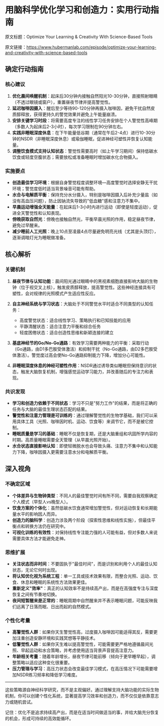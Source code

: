 # 用脑科学优化学习和创造力：实用行动指南

原文标题：Optimize Your Learning & Creativity With Science-Based Tools

原文链接：https://www.hubermanlab.com/episode/optimize-your-learning-and-creativity-with-science-based-tools

## 确定行动指南

### 核心建议
1. **优化晨间唤醒机制**：起床后30分钟内接触自然阳光10-30分钟，直接照射眼睛（不透过眼镜或窗户），重置昼夜节律并提高警觉性。
2. **延迟咖啡因摄入**：醒后至少等待90-120分钟再摄入咖啡因，避免干扰自然皮质醇释放，获得更持久的警觉效果并避免上午能量崩溃。
3. **安排关键学习时段**：将需要高度专注的线性学习任务安排在个人警觉性高峰期（多数人为起床后2-3小时），每次学习限制在90分钟左右。
4. **实践非睡眠深度休息**：在下午能量低谷期（通常在午后2-4点）进行10-30分钟的NSDR（非睡眠深度休息）或瑜伽睡眠，促进神经可塑性并恢复认知能量。
5. **调整饮食模式支持认知状态**：警觉性需要高时（如上午学习期间）保持低碳水饮食或轻度空腹状态；需要放松或准备睡眠时增加碳水化合物摄入。

### 实施要点
- **创造最佳学习环境**：根据自身警觉程度调整环境—高度警觉时选择安静无干扰环境；警觉度低时适当背景噪音可能有帮助。
- **水合与电解质平衡**：保持充分水分摄入，特别是咖啡因摄入后补充少量盐（如没有高血压问题），防止因钠流失导致的"低血糖"感和注意力不集中。
- **早晨运动增强全天能量**：在起床后1-3小时内进行运动（即使是轻度运动），促进全天警觉性和认知表现。
- **傍晚获取自然光**：傍晚也接触自然光，平衡早晨光照的作用，稳定昼夜节律，避免过早醒来。
- **减少睡前人工光照**：晚上10点至凌晨4点尽量避免明亮光线（尤其是头顶灯），逐渐调暗灯光为睡眠做准备。

## 核心解析

### 关键机制
1. **昼夜节律与认知功能**：晨间阳光通过眼睛中的黑视素细胞直接影响大脑的生物钟（位于视交叉上核），触发皮质醇释放，提高警觉性。这些神经连接具有可塑性，会对规律的光照模式产生适应性反应。

2. **自主神经系统与学习状态**：大脑处于不同警觉水平时适合不同类型的认知任务：
   - 高度警觉状态：适合线性学习、策略执行和已知技能的应用
   - 平静清醒状态：适合注意力平衡和综合任务
   - 轻度困倦状态：适合创造性思维和新颖连接的建立

3. **基底神经节的Go/No-Go通路**：有效学习需要两种能力的平衡：采取行动（Go通路，由D1多巴胺受体激活）和抑制干扰（No-Go通路，由D2多巴胺受体激活）。警觉度过高会使No-Go通路抑制能力下降，增加分心可能性。

4. **非睡眠深度休息的神经可塑性作用**：NSDR通过诱导类似睡眠但保持意识的状态，触发大脑恢复机制，增强感觉运动学习能力，并改善随后的专注力和表现。

### 共识发现
- **学习和创造力依赖于不同状态**：学习不只是"努力工作"的结果，而是将正确的任务与大脑的最佳生理状态匹配的结果。
- **警觉性和注意力管理是可训练的**：通过理解警觉性的生物学基础，我们可以采用具体工具（光照、咖啡因时机、运动、饮食等）来调节它，而不是被它控制。
- **睡眠质量是学习的基础**：睡眠不仅是恢复期，还是大脑重组和巩固所学内容的时期。高质量睡眠需要全天管理（从早晨光照开始）。
- **水合状态直接影响认知**：即使轻微脱水也会导致头痛、注意力不集中和认知能力下降，咖啡因摄入更需要注意水分和电解质平衡。

## 深入视角

### 不确定区域
- **个体差异与生物钟类型**：不同人的最佳警觉时间有所不同，需要自我观察确定个人模式（早型人vs晚型人）。
- **饮食方案的个体化**：虽然低碳水饮食通常增加警觉性，但对运动恢复和长期能量水平的影响因人而异。
- **创造力的脑科学**：创造力涉及两个阶段（探索性思维和线性实施），但最佳平衡点和转换方法仍在研究中。
- **可视化训练的有效性**：对保持线性专注能力强的人可能有益，但对多数人来说需要具体方法才能避免走神。

### 思维扩展
- **关注状态而非时间**：不要固执于"最佳时间"，而是识别和利用个人的最佳认知状态，无论它何时出现。
- **将认知优化视为系统工程**：单一工具或技术效果有限，而整合光照、运动、饮食、休息和睡眠的系统性方法效果更佳。
- **重新定义"效率"**：真正的认知效率不是持续高产出，而是在高强度专注与深度恢复之间有节奏地切换。
- **夜间短暂醒来是正常的**：睡眠周期中自然醒来并不表示睡眠问题，可能反映我们远离了日落而眠、日出而起的自然模式。

### 个性化考量
- **高警觉性人群**：如果你天生警觉性高，过度摄入咖啡因可能适得其反，需要更加注重创造安静环境和实践冥想等平静技术。
- **低警觉性人群**：如果你天生难以提高警觉性，可能需要更严格地遵循晨间光照、早起运动和水合策略，并考虑使用适当背景声音提高注意力。
- **年龄相关考量**：随着年龄增长，昼夜节律可能前移（倾向于更早睡早起），调整策略以适应这种变化很重要。
- **压力管理与学习**：高压力状态会改变最佳学习模式，在高压情况下可能需要增加NSDR练习频率和降低学习难度。

---

这些策略源自神经科学研究，而不是主观偏好。通过理解支持大脑功能的实际生物机制，你可以创建个性化系统，显著提高学习效率和创造力，而不仅仅是依靠意志力或随机尝试。

记住：优化不是追求持续高产出，而是在适当时间做适当的事，并给大脑充分恢复的机会，形成可持续的高效能循环。

